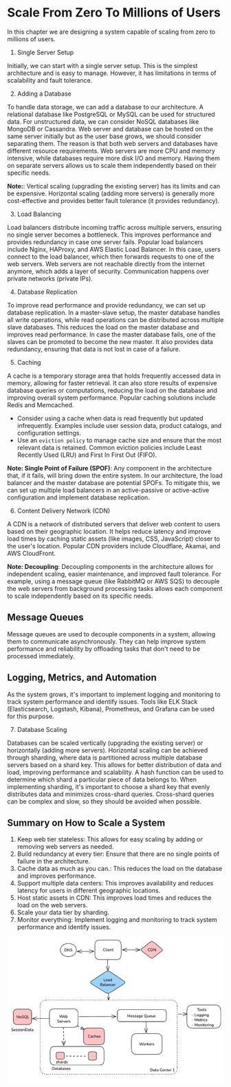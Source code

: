 # Scale From Zero To Millions of Users

In this chapter we are designing a system capable of scaling from zero to millions of users.

1. Single Server Setup

Initially, we can start with a single server setup. This is the simplest architecture and is easy to manage. However, it has limitations in terms of scalability and fault tolerance.

2. Adding a Database

To handle data storage, we can add a database to our architecture. A relational database like PostgreSQL or MySQL can be used for structured data. For unstructured data, we can consider NoSQL databases like MongoDB or Cassandra.
Web server and database can be hosted on the same server initially but as the user base grows, we should consider separating them. The reason is that both web servers and databases have different resource requirements. Web servers are more CPU and memory intensive, while databases require more disk I/O and memory. Having them on separate servers allows us to scale them independently based on their specific needs.

**Note:**: Vertical scaling (upgrading the existing server) has its limits and can be expensive. Horizontal scaling (adding more servers) is generally more cost-effective and provides better fault tolerance (it provides redundancy).

3. Load Balancing

Load balancers distribute incoming traffic across multiple servers, ensuring no single server becomes a bottleneck. This improves performance and provides redundancy in case one server fails. Popular load balancers include Nginx, HAProxy, and AWS Elastic Load Balancer.
In this case, users connect to the load balancer, which then forwards requests to one of the web servers. Web servers are not reachable directly from the internet anymore, which adds a layer of security. Communication happens over private networks (private IPs).

4. Database Replication

To improve read performance and provide redundancy, we can set up database replication. In a master-slave setup, the master database handles all write operations, while read operations can be distributed across multiple slave databases. This reduces the load on the master database and improves read performance. In case the master database fails, one of the slaves can be promoted to become the new master. It also provides data redundancy, ensuring that data is not lost in case of a failure.

5. Caching

A cache is a temporary storage area that holds frequently accessed data in memory, allowing for faster retrieval. It can also store results of expensive database queries or computations, reducing the load on the database and improving overall system performance. Popular caching solutions include Redis and Memcached.

- Consider using a cache when data is read frequently but updated infrequently. Examples include user session data, product catalogs, and configuration settings.
- Use an `eviction policy` to manage cache size and ensure that the most relevant data is retained. Common eviction policies include Least Recently Used (LRU) and First In First Out (FIFO).

**Note: Single Point of Failure (SPOF)**: Any component in the architecture that, if it fails, will bring down the entire system. In our architecture, the load balancer and the master database are potential SPOFs. To mitigate this, we can set up multiple load balancers in an active-passive or active-active configuration and implement database replication.

6. Content Delivery Network (CDN)

A CDN is a network of distributed servers that deliver web content to users based on their geographic location. It helps reduce latency and improve load times by caching static assets (like images, CSS, JavaScript) closer to the user's location. Popular CDN providers include Cloudflare, Akamai, and AWS CloudFront.

**Note: Decoupling**: Decoupling components in the architecture allows for independent scaling, easier maintenance, and improved fault tolerance. For example, using a message queue (like RabbitMQ or AWS SQS) to decouple the web servers from background processing tasks allows each component to scale independently based on its specific needs.

## Message Queues

Message queues are used to decouple components in a system, allowing them to communicate asynchronously. They can help improve system performance and reliability by offloading tasks that don't need to be processed immediately.

## Logging, Metrics, and Automation

As the system grows, it's important to implement logging and monitoring to track system performance and identify issues. Tools like ELK Stack (Elasticsearch, Logstash, Kibana), Prometheus, and Grafana can be used for this purpose.

7. Database Scaling

Databases can be scaled vertically (upgrading the existing server) or horizontally (adding more servers). Horizontal scaling can be achieved through sharding, where data is partitioned across multiple database servers based on a shard key. This allows for better distribution of data and load, improving performance and scalability. A hash function can be used to determine which shard a particular piece of data belongs to.
When implementing sharding, it's important to choose a shard key that evenly distributes data and minimizes cross-shard queries. Cross-shard queries can be complex and slow, so they should be avoided when possible.

## Summary on How to Scale a System

1. Keep web tier stateless: This allows for easy scaling by adding or removing web servers as needed.
2. Build redundancy at every tier: Ensure that there are no single points of failure in the architecture.
3. Cache data as much as you can.: This reduces the load on the database and improves performance.
4. Support multiple data centers: This improves availability and reduces latency for users in different geographic locations.
5. Host static assets in CDN: This improves load times and reduces the load on the web servers.
6. Scale your data tier by sharding.
7. Monitor everything: Implement logging and monitoring to track system performance and identify issues.

![alt text](image.png)
